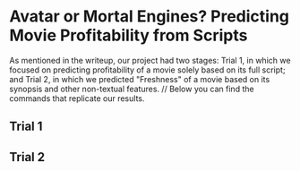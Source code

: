 # Avatar or Mortal Engines? Predicting Movie Profitability from Scripts
As mentioned in the writeup, our project had two stages: Trial 1, in which we focused on predicting profitability of a movie solely based on its full script; and Trial 2, in which we predicted "Freshness" of a movie based on its synopsis and other non-textual features. //
Below you can find the commands that replicate our results. 

## Trial 1

## Trial 2
